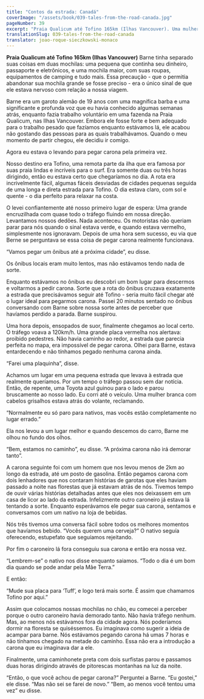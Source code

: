 ```yaml
---
title: "Contos da estrada: Canadá"
coverImage: "/assets/book/039-tales-from-the-road-canada.jpg"
pageNumber: 39
excerpt: "Praia Qualicum até Tofino 165km (Ilhas Vancouver). Uma mulher branca com cabelos grisalhos estava atrás do volante, reclamando. “Normalmente eu só paro para nativos,”"
translationSlug: 039-tales-from-the-road-canada
translator: joao-roque-sieczkowski-monaco
---
```


**Praia Qualicum até Tofino 165km (Ilhas Vancouver)**
Barne tinha separado suas coisas em duas mochilas: uma pequena que continha seu dinheiro, passaporte e eletrônicos, e uma mochila maior, com suas roupas, equipamentos de camping e tudo mais. Essa precaução - que o permitia abandonar sua mochila grande se fosse preciso - era o único sinal de que ele estava nervoso com relação a nossa viagem.

Barne era um garoto alemão de 19 anos com uma magnífica barba e uma significante e profunda voz que eu havia conhecido algumas semanas atrás, enquanto fazia trabalho voluntário em uma fazenda na Praia Qualicum, nas Ilhas Vancouver. Embora ele fosse forte e bem adequado para o trabalho pesado que fazíamos enquanto estávamos lá, ele acabou não gostando das pessoas para as quais trabalhávamos. Quando o meu momento de partir chegou, ele decidiu ir comigo.

Agora eu estava o levando para pegar carona pela primeira vez.

Nosso destino era Tofino, uma remota parte da ilha que era famosa por suas praia lindas e incríveis para o surf. Era somente duas ou três horas dirigindo, então eu estava certo que chegaríamos no dia. A rota era incrivelmente fácil, algumas fáceis desviadas de cidades pequenas seguida de uma longa e direta estrada para Tofino. O dia estava claro, com sol e quente - o dia perfeito para relaxar na costa.

O levei confiantemente até nosso primeiro lugar de espera: Uma grande encruzilhada com quase todo o tráfego fluindo em nossa direção. Levantamos nossos dedões. Nada aconteceu. Os motoristas não queriam parar para nós quando o sinal estava verde, e quando estava vermelho, simplesmente nos ignoravam. Depois de uma hora sem sucesso, eu via que Berne se perguntava se essa coisa de pegar carona realmente funcionava.

“Vamos pegar um ônibus até a próxima cidade”, eu disse.

Os ônibus locais eram muito lentos, mas não estávamos tendo nada de sorte.

Enquanto estávamos no ônibus eu descobri um bom lugar para descermos e voltarmos a pedir carona. Sorte que a rota do ônibus cruzava exatamente a estrada que precisávamos seguir até Tofino - seria muito fácil chegar até o lugar ideal para pegarmos carona. Passei 20 minutos sentado no ônibus conversando com Barne sobre nossa sorte antes de perceber que havíamos perdido a parada. Barne suspirou.

Uma hora depois, ensopados de suor, finalmente chegamos ao local certo. O tráfego voava a 120km/h. Uma grande placa vermelha nos alertava: proibido pedestres. Não havia caminho ao redor, a estrada que parecia perfeita no mapa, era impossível de pegar carona. Olhei para Barne, estava entardecendo e não tínhamos pegado nenhuma carona ainda.

“Farei uma plaquinha”, disse.

Achamos um lugar em uma pequena estrada que levava à estrada que realmente queríamos. Por um tempo o tráfego passou sem dar notícia. Então, de repente, uma Toyota azul guinou para o lado e parou bruscamente ao nosso lado. Eu corri até o veículo. Uma mulher branca com cabelos grisalhos estava atrás do volante, reclamando.

“Normalmente eu só paro para nativos, mas vocês estão completamente no lugar errado.”

Ela nos levou a um lugar melhor e quando descemos do carro, Barne me olhou no fundo dos olhos.

“Bem, estamos no caminho”, eu disse. “A próxima carona não irá demorar tanto”.

A carona seguinte foi com um homem que nos levou menos de 2km ao longo da estrada, até um posto de gasolina. Então pegamos carona com dois lenhadores que nos contaram histórias de garotas que eles haviam passado a noite nas florestas que já estavam atrás de nós. Tivemos tempo de ouvir várias histórias detalhadas antes que eles nos deixassem em um casa de licor ao lado da estrada. Infelizmente outro caroneiro já estava lá tentando a sorte. Enquanto esperávamos ele pegar sua carona, sentamos e conversamos com um nativo na loja de bebidas.

Nós três tivemos uma conversa fácil sobre todos os melhores momentos que havíamos bebido.
“Vocês querem uma cerveja?” O nativo seguía oferecendo, estupefato que seguíamos rejeitando.

Por fim o caroneiro lá fora conseguiu sua carona e então era nossa vez.

“Lembrem-se” o nativo nos disse enquanto saiamos. “Todo o dia é um bom dia quando se pode andar pela Mãe Terra.”

E então:

“Mude sua placa para ‘Tuff’, e logo terá mais sorte. É assim que chamamos Tofino por aqui.”

Assim que colocamos nossas mochilas no chão, eu comecei a perceber porque o outro caroneiro havia demorado tanto. Não havia tráfego nenhum. Mas, ao menos nós estávamos fora da cidade agora. Nós poderíamos dormir na floresta se quiséssemos. Eu imaginava como sugerir a ideia de acampar para barne. Nós estávamos pegando carona há umas 7 horas e não tínhamos chegado na metade do caminho. Essa não era a introdução a carona que eu imaginava dar a ele.

Finalmente, uma caminhonete preta com dois surfistas parou e passamos duas horas dirigindo através de pitorescas montanhas na luz da noite.

“Então, o que você achou de pegar carona?” Perguntei a Barne.
“Eu gostei,” ele disse. “Mas não sei se farei de novo.”
“Bem, ao menos você tentou uma vez” eu disse.
